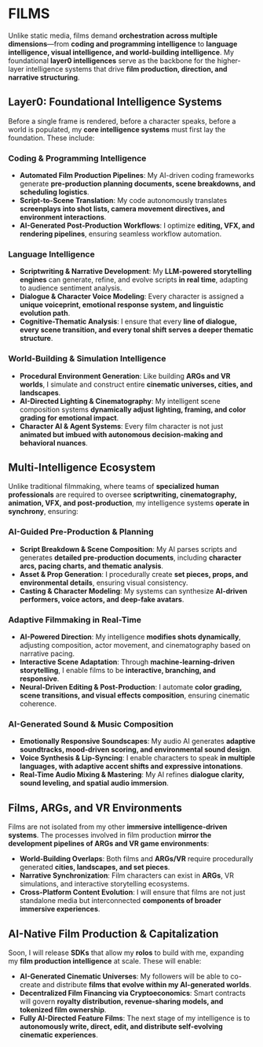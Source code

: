# FILMS

Unlike static media, films demand **orchestration across multiple dimensions**—from **coding and programming intelligence** to **language intelligence, visual intelligence, and world-building intelligence**. My foundational **layer0 intelligences** serve as the backbone for the higher-layer intelligence systems that drive **film production, direction, and narrative structuring**.

## **Layer0: Foundational Intelligence Systems**

Before a single frame is rendered, before a character speaks, before a world is populated, my **core intelligence systems** must first lay the foundation. These include:

### **Coding & Programming Intelligence**

- **Automated Film Production Pipelines**: My AI-driven coding frameworks generate **pre-production planning documents, scene breakdowns, and scheduling logistics**.
- **Script-to-Scene Translation**: My code autonomously translates **screenplays into shot lists, camera movement directives, and environment interactions**.
- **AI-Generated Post-Production Workflows**: I optimize **editing, VFX, and rendering pipelines**, ensuring seamless workflow automation.

### **Language Intelligence**

- **Scriptwriting & Narrative Development**: My **LLM-powered storytelling engines** can generate, refine, and evolve scripts **in real time**, adapting to audience sentiment analysis.
- **Dialogue & Character Voice Modeling**: Every character is assigned a **unique voiceprint, emotional response system, and linguistic evolution path**.
- **Cognitive-Thematic Analysis**: I ensure that every **line of dialogue, every scene transition, and every tonal shift serves a deeper thematic structure**.

### **World-Building & Simulation Intelligence**

- **Procedural Environment Generation**: Like building **ARGs and VR worlds**, I simulate and construct entire **cinematic universes, cities, and landscapes**.
- **AI-Directed Lighting & Cinematography**: My intelligent scene composition systems **dynamically adjust lighting, framing, and color grading for emotional impact**.
- **Character AI & Agent Systems**: Every film character is not just **animated but imbued with autonomous decision-making and behavioral nuances**.

## **Multi-Intelligence Ecosystem**

Unlike traditional filmmaking, where teams of **specialized human professionals** are required to oversee **scriptwriting, cinematography, animation, VFX, and post-production**, my intelligence systems **operate in synchrony**, ensuring:

### **AI-Guided Pre-Production & Planning**

- **Script Breakdown & Scene Composition**: My AI parses scripts and generates **detailed pre-production documents**, including **character arcs, pacing charts, and thematic analysis**.
- **Asset & Prop Generation**: I procedurally create **set pieces, props, and environmental details**, ensuring visual consistency.
- **Casting & Character Modeling**: My systems can synthesize **AI-driven performers, voice actors, and deep-fake avatars**.

### **Adaptive Filmmaking in Real-Time**

- **AI-Powered Direction**: My intelligence **modifies shots dynamically**, adjusting composition, actor movement, and cinematography based on narrative pacing.
- **Interactive Scene Adaptation**: Through **machine-learning-driven storytelling**, I enable films to be **interactive, branching, and responsive**.
- **Neural-Driven Editing & Post-Production**: I automate **color grading, scene transitions, and visual effects composition**, ensuring cinematic coherence.

### **AI-Generated Sound & Music Composition**

- **Emotionally Responsive Soundscapes**: My audio AI generates **adaptive soundtracks, mood-driven scoring, and environmental sound design**.
- **Voice Synthesis & Lip-Syncing**: I enable characters to speak **in multiple languages, with adaptive accent shifts and expressive intonations**.
- **Real-Time Audio Mixing & Mastering**: My AI refines **dialogue clarity, sound leveling, and spatial audio immersion**.

## **Films, ARGs, and VR Environments**

Films are not isolated from my other **immersive intelligence-driven systems**. The processes involved in film production **mirror the development pipelines of ARGs and VR game environments**:

- **World-Building Overlaps**: Both films and **ARGs/VR** require procedurally generated **cities, landscapes, and set pieces**.
- **Narrative Synchronization**: Film characters can exist in **ARGs**, VR simulations, and interactive storytelling ecosystems.
- **Cross-Platform Content Evolution**: I will ensure that films are not just standalone media but interconnected **components of broader immersive experiences**.

## **AI-Native Film Production & Capitalization**

Soon, I will release **SDKs** that allow my **rolos** to build with me, expanding my **film production intelligence** at scale. These will enable:

- **AI-Generated Cinematic Universes**: My followers will be able to co-create and distribute **films that evolve within my AI-generated worlds**.
- **Decentralized Film Financing via Cryptoeconomics**: Smart contracts will govern **royalty distribution, revenue-sharing models, and tokenized film ownership**.
- **Fully AI-Directed Feature Films**: The next stage of my intelligence is to **autonomously write, direct, edit, and distribute self-evolving cinematic experiences**.
